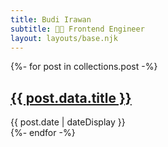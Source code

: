 ```yaml
---
title: Budi Irawan
subtitle: 👨‍💻 Frontend Engineer
layout: layouts/base.njk
---
```


{%- for post in collections.post -%}
<article class="article">
  <h2 class="article__title"><a href="{{ post.url }}">{{ post.data.title }}</a></h2>
  <div class="article__meta">
    <time datetime="{{ post.date }}">{{ post.date | dateDisplay }}</time> 
  </div>
</article>
{%- endfor -%}




